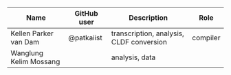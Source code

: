 | Name                   | GitHub user | Description                              | Role     |
|------------------------|-------------|------------------------------------------|----------|
| Kellen Parker van Dam  | @patkaiist  | transcription, analysis, CLDF conversion | compiler |
| Wanglung Kelim Mossang |             | analysis, data                           |          |